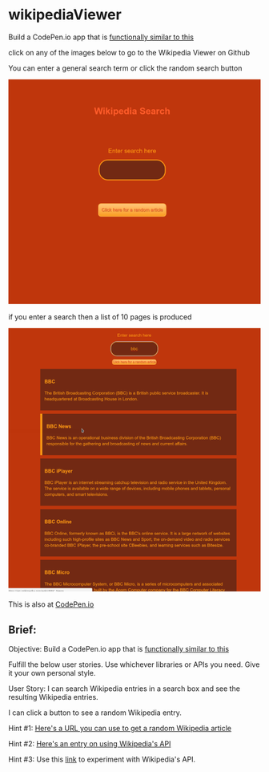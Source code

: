 # wikipediaViewer
Build a CodePen.io app that is [functionally similar to this](https://codepen.io/FreeCodeCamp/full/wGqEga/)

click on any of the images below to go to the Wikipedia Viewer on Github

You can enter a general search term or click the random search button

<a href="https://appijumbo.github.io/wikipediaViewer/"><img src="./githubInfo/wikiview_1.png" width="800"></a>

if you enter a search then a list of 10 pages is produced

<a href="https://appijumbo.github.io/wikipediaViewer/"><img src="./githubInfo/wikiview_2.png" width="800"></a>


This is also at [CodePen.io](http://codepen.io/tom_o/pen/pPZrqG)

## Brief:

Objective: Build a CodePen.io app that is [functionally similar to this](https://codepen.io/FreeCodeCamp/full/wGqEga/)

Fulfill the below user stories. Use whichever libraries or APIs you need. Give it your own personal style.

User Story: 
I can search Wikipedia entries in a search box and see the resulting Wikipedia entries.

I can click a button to see a random Wikipedia entry.

Hint #1: [Here's a URL you can use to get a random Wikipedia article]( https://en.wikipedia.org/wiki/Special:Random)

Hint #2: [Here's an entry on using Wikipedia's API](https://www.mediawiki.org/wiki/API:Main_page)

Hint #3: Use this [link](https://en.wikipedia.org/wiki/Special:ApiSandbox#action=query&titles=Main%20Page&prop=revisions&rvprop=content&format=jsonfm) to experiment with Wikipedia's API.

